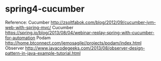 # spring4-cucumber

Reference: 
Cucumber http://zsoltfabok.com/blog/2012/09/cucumber-jvm-web-with-spring-mvc/
Cucumber https://spring.io/blog/2013/08/04/webinar-replay-spring-with-cucumber-for-automation
Podam http://home.btconnect.com/jemosagile//projects/podam/index.html
Observer http://www.javacodegeeks.com/2013/08/observer-design-pattern-in-java-example-tutorial.html
